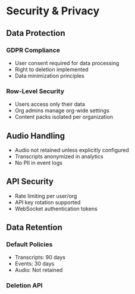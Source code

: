 # Security & Privacy

## Data Protection

### GDPR Compliance
- User consent required for data processing
- Right to deletion implemented
- Data minimization principles

### Row-Level Security
- Users access only their data
- Org admins manage org-wide settings
- Content packs isolated per organization

## Audio Handling
- Audio not retained unless explicitly configured
- Transcripts anonymized in analytics
- No PII in event logs

## API Security
- Rate limiting per user/org
- API key rotation supported
- WebSocket authentication tokens

## Data Retention

### Default Policies
- Transcripts: 90 days
- Events: 30 days
- Audio: Not retained

### Deletion API

